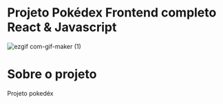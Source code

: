 # Projeto Pokédex Frontend completo React & Javascript

![ezgif com-gif-maker (1)](https://user-images.githubusercontent.com/99502194/198330240-c65d9d00-43fa-4786-a96b-5c5bc4b808c8.gif)

# Sobre o projeto

Projeto pokedéx
